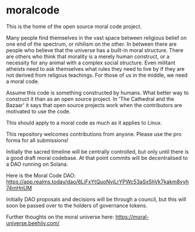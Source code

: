 # moralcode
This is the home of the open source moral code project.

Many people find themselves in the vast space between religious belief on one end of the spectrum, or nihilism on the other.
In between there are people who believe that the universe has a built-in moral structure.
There are others who think that morality is a merely human construct, or a necessity for any animal with a complex social structure.
Even militant atheists need to ask themselves what rules they need to live by if they are not derived from religous teachings.
For those of us in the middle, we need a moral code.

Assume this code is something constructed by humans.  What better way to construct it than as an open source project.
In 'The Cathedral and the Bazaar' it says that open source projects work when the contributors are motivated to use the code.  

This should apply to a moral code as much as it applies to Linux.

This repository welcomes contributions from anyone.  Please use the pro forma for all submissions!

Initially the sacred timeline will be centrally controlled, but only until there is a good draft moral codebase.
At that point commits will be decentralised to a DAO running on Solana.

Here is the Moral Code DAO: https://app.realms.today/dao/6LiFxYtQuoNvjLrYPWc53aSx5hVk7kakm8vyh74mHnUM

Initially DAO proposals and decisions will be through a council, but this will soon be passed over to the holders of governance tokens.

Further thoughts on the moral universe here: https://moral-universe.beehiiv.com/
